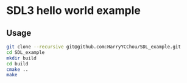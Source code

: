 # SDL3 hello world example

## Usage
```sh
git clone --recursive git@github.com:HarryYCChou/SDL_example.git
cd SDL_example
mkdir build
cd build
cmake ..
make
```
